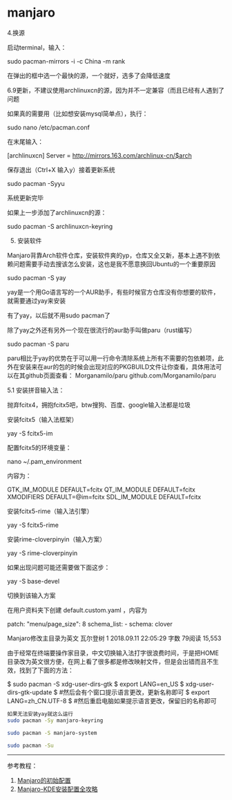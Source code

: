 # manjaro


4.换源

启动terminal，输入：

sudo pacman-mirrors -i -c China -m rank

在弹出的框中选一个最快的源，一个就好，选多了会降低速度

6.9更新，不建议使用archlinuxcn的源，因为并不一定兼容（而且已经有人遇到了问题

如果真的需要用（比如想安装mysql简单点），执行：

sudo nano /etc/pacman.conf

在末尾输入：

[archlinuxcn]
Server = http://mirrors.163.com/archlinux-cn/$arch

保存退出（Ctrl+X 输入y）接着更新系统

sudo pacman -Syyu

系统更新完毕

如果上一步添加了archlinuxcn的源：

sudo pacman -S archlinuxcn-keyring

5. 安装软件

Manjaro背靠Arch软件仓库，安装软件爽的yp，仓库又全又新，基本上遇不到依赖问题需要手动去搜该怎么安装，这也是我不愿意换回Ubuntu的一个重要原因

sudo pacman -S yay

yay是一个用Go语言写的一个AUR助手，有些时候官方仓库没有你想要的软件，就需要通过yay来安装

有了yay，以后就不用sudo pacman了

除了yay之外还有另外一个现在很流行的aur助手叫做paru（rust编写）

sudo pacman -S paru

paru相比于yay的优势在于可以用一行命令清除系统上所有不需要的包依赖项，此外在安装来在aur的包的时候会出现对应的PKGBUILD文件让你查看，具体用法可以在其github页面查看：
Morganamilo/paru​
github.com/Morganamilo/paru

5.1 安装拼音输入法：

抛弃fcitx4，拥抱fcitx5吧，btw搜狗、百度、google输入法都是垃圾

安装fcitx5（输入法框架）

yay -S fcitx5-im

配置fcitx5的环境变量：

nano ~/.pam_environment

内容为：

GTK_IM_MODULE DEFAULT=fcitx
QT_IM_MODULE  DEFAULT=fcitx
XMODIFIERS    DEFAULT=\@im=fcitx
SDL_IM_MODULE DEFAULT=fcitx

安装fcitx5-rime（输入法引擎）

yay -S fcitx5-rime

安装rime-cloverpinyin（输入方案）

yay -S rime-cloverpinyin

如果出现问题可能还需要做下面这步：

yay -S base-devel


切换到该输入方案

在用户资料夹下创建 default.custom.yaml ，内容为

patch:
  "menu/page_size": 8
  schema_list:
    - schema: clover



Manjaro修改主目录为英文
瓦尔登树
1
2018.09.11 22:05:29
字数 79阅读 15,553

由于经常在终端要操作家目录，中文切换输入法打字很浪费时间，于是把HOME目录改为英文很方便，在网上看了很多都是修改映射文件，但是会出错而且不生效，找到了下面的方法：

$ sudo pacman -S xdg-user-dirs-gtk
$ export LANG=en_US
$ xdg-user-dirs-gtk-update
$ #然后会有个窗口提示语言更改，更新名称即可
$ export LANG=zh_CN.UTF-8
$ #然后重启电脑如果提示语言更改，保留旧的名称即可


```zsh
如果无法安装yay就这么运行
sudo pacman -Sy manjaro-keyring

sudo pacman -S manjaro-system

sudo pacman -Su
```





---
参考教程：
1. [Manjaro的初始配置](https://zhuanlan.zhihu.com/p/343125473)
2. [Manjaro-KDE安装配置全攻略](https://zhuanlan.zhihu.com/p/114296129)



